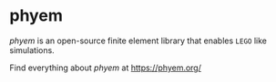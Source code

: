 # phyem

*phyem* is an open-source finite element library that enables `LEGO` like simulations.

Find everything about *phyem* at https://phyem.org/